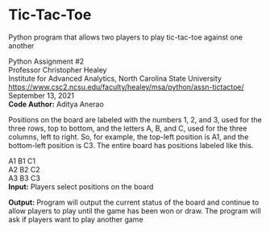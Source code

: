 # Tic-Tac-Toe
Python program that allows two players to play tic-tac-toe against one another

Python Assignment #2<br/>
Professor Christopher Healey<br/>
Institute for Advanced Analytics, North Carolina State University<br/>
https://www.csc2.ncsu.edu/faculty/healey/msa/python/assn-tictactoe/<br/>
September 13, 2021<br/>
**Code Author:** Aditya Anerao

Positions on the board are labeled with the numbers 1, 2, and 3, used for the three rows, top to bottom, and the letters A, B, and C, used for the three columns, left to right. So, for example, the top-left position is A1, and the bottom-left position is C3. The entire board has positions labeled like this.

A1  B1 C1 <br/>
A2 B2 C2 <br/>
A3 B3	C3 <br/>
**Input:** Players select positions on the board

**Output:** Program will output the current status of the board and continue to allow players to play until the game has been won or draw. The program will ask if players want to play another game
